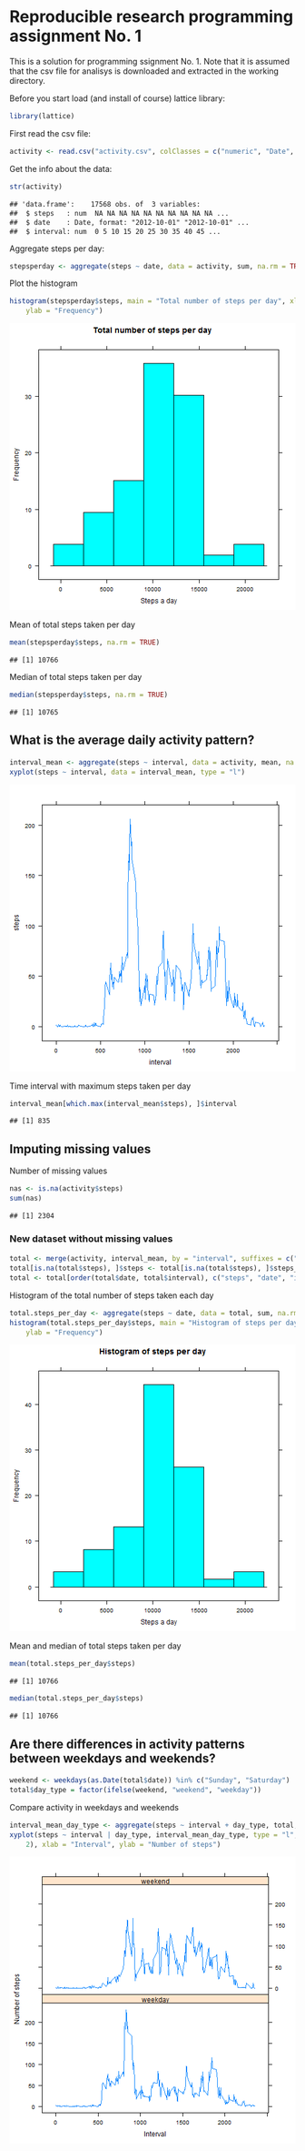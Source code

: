 Reproducible research programming assignment No. 1
========================================================

This is a solution for programming ssignment No. 1. Note that it is assumed that
the csv file for analisys is downloaded and extracted in the working directory.

Before you start load (and install of course) lattice library:


```r
library(lattice)
```


First read the csv file:


```r
activity <- read.csv("activity.csv", colClasses = c("numeric", "Date", "numeric"))
```


Get the info about the data:

```r
str(activity)
```

```
## 'data.frame':	17568 obs. of  3 variables:
##  $ steps   : num  NA NA NA NA NA NA NA NA NA NA ...
##  $ date    : Date, format: "2012-10-01" "2012-10-01" ...
##  $ interval: num  0 5 10 15 20 25 30 35 40 45 ...
```


Aggregate steps per day:

```r
stepsperday <- aggregate(steps ~ date, data = activity, sum, na.rm = TRUE)
```


Plot the histogram

```r
histogram(stepsperday$steps, main = "Total number of steps per day", xlab = "Steps a day", 
    ylab = "Frequency")
```

![plot of chunk unnamed-chunk-5](figure/unnamed-chunk-5.png) 


Mean of total steps taken per day

```r
mean(stepsperday$steps, na.rm = TRUE)
```

```
## [1] 10766
```


Median of total steps taken per day

```r
median(stepsperday$steps, na.rm = TRUE)
```

```
## [1] 10765
```



## What is the average daily activity pattern?


```r
interval_mean <- aggregate(steps ~ interval, data = activity, mean, na.rm = TRUE)
xyplot(steps ~ interval, data = interval_mean, type = "l")
```

![plot of chunk unnamed-chunk-8](figure/unnamed-chunk-8.png) 


Time interval with maximum steps taken per day

```r
interval_mean[which.max(interval_mean$steps), ]$interval
```

```
## [1] 835
```



## Imputing missing values

Number of missing values

```r
nas <- is.na(activity$steps)
sum(nas)
```

```
## [1] 2304
```


### New dataset without missing values

```r
total <- merge(activity, interval_mean, by = "interval", suffixes = c("", "_fill"))
total[is.na(total$steps), ]$steps <- total[is.na(total$steps), ]$steps_fill
total <- total[order(total$date, total$interval), c("steps", "date", "interval")]
```


Histogram of the total number of steps taken each day

```r
total.steps_per_day <- aggregate(steps ~ date, data = total, sum, na.rm = TRUE)
histogram(total.steps_per_day$steps, main = "Histogram of steps per day", xlab = "Steps a day", 
    ylab = "Frequency")
```

![plot of chunk unnamed-chunk-12](figure/unnamed-chunk-12.png) 


Mean and median of total steps taken per day

```r
mean(total.steps_per_day$steps)
```

```
## [1] 10766
```

```r
median(total.steps_per_day$steps)
```

```
## [1] 10766
```




## Are there differences in activity patterns between weekdays and weekends?

```r
weekend <- weekdays(as.Date(total$date)) %in% c("Sunday", "Saturday")
total$day_type = factor(ifelse(weekend, "weekend", "weekday"))
```


Compare activity in weekdays and weekends 

```r
interval_mean_day_type <- aggregate(steps ~ interval + day_type, total, mean)
xyplot(steps ~ interval | day_type, interval_mean_day_type, type = "l", layout = c(1, 
    2), xlab = "Interval", ylab = "Number of steps")
```

![plot of chunk unnamed-chunk-15](figure/unnamed-chunk-15.png) 

